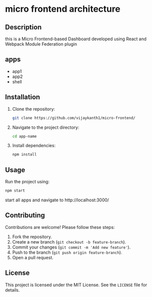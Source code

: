 # micro frontend architecture

## Description
this is a Micro Frontend-based Dashboard developed using React and Webpack Module Federation plugin 
## apps
- app1
- app2
- shell

## Installation
1. Clone the repository:
   ```bash
   git clone https://github.com/vijaykanth1/micro-frontend/
   ```
2. Navigate to the project directory:
   ```bash
   cd app-name
   ```
3. Install dependencies:
   ```bash
   npm install 
   ```

## Usage
Run the project using:
```bash
npm start 
```
start all apps 
and navigate to http://localhost:3000/
## Contributing
Contributions are welcome! Please follow these steps:
1. Fork the repository.
2. Create a new branch (`git checkout -b feature-branch`).
3. Commit your changes (`git commit -m 'Add new feature'`).
4. Push to the branch (`git push origin feature-branch`).
5. Open a pull request.

## License
This project is licensed under the MIT License. See the `LICENSE` file for details.

